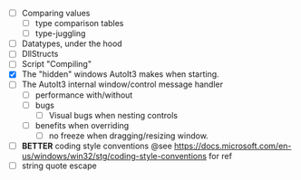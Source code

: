 * [ ] Comparing values
  * [ ] type comparison tables
  * [ ] type-juggling
* [ ] Datatypes, under the hood
* [ ] DllStructs
* [ ] Script "Compiling"
* [x] The "hidden" windows AutoIt3 makes when starting.
* [ ] The AutoIt3 internal window/control message handler
  * [ ] performance with/without
  * [ ] bugs
    * [ ] Visual bugs when nesting controls
  * [ ] benefits when overriding
    * [ ] no freeze when dragging/resizing window.
* [ ] __BETTER__ coding style conventions @see https://docs.microsoft.com/en-us/windows/win32/stg/coding-style-conventions for ref
* [ ] string quote escape
